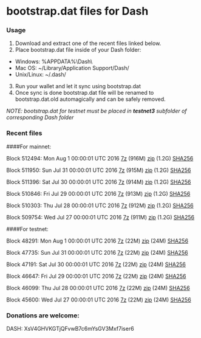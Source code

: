 # bootstrap.dat files for Dash

### Usage

1. Download and extract one of the recent files linked below.
2. Place bootstrap.dat file inside of your Dash folder:
 - Windows: %APPDATA%\Dash\
 - Mac OS: ~/Library/Application Support/Dash/
 - Unix/Linux: ~/.dash/
3. Run your wallet and let it sync using bootstrap.dat
4. Once sync is done bootstrap.dat file will be renamed to bootstrap.dat.old automagically and can be safely removed.

_NOTE: bootstrap.dat for testnet must be placed in **testnet3** subfolder of corresponding Dash folder_

### Recent files

####For mainnet:

Block 512494: Mon Aug  1 00:00:01 UTC 2016 [7z](https://transfer.sh/uf1xA/bootstrap.dat.20160801.7z) (916M) [zip](https://transfer.sh/TJA6y/bootstrap.dat.20160801.zip) (1.2G) [SHA256](https://transfer.sh/gSSCE/sha256.txt)

Block 511950: Sun Jul 31 00:00:01 UTC 2016 [7z](https://transfer.sh/12TGQ/bootstrap.dat.20160731.7z) (915M) [zip](https://transfer.sh/5Zhfm/bootstrap.dat.20160731.zip) (1.2G) [SHA256](https://transfer.sh/WgaDc/sha256.txt)

Block 511396: Sat Jul 30 00:00:01 UTC 2016 [7z](https://transfer.sh/4NYTn/bootstrap.dat.20160730.7z) (914M) [zip]() (1.2G) [SHA256](https://transfer.sh/TQxoG/sha256.txt)

Block 510846: Fri Jul 29 00:00:01 UTC 2016 [7z](https://transfer.sh/2TFNz/bootstrap.dat.20160729.7z) (913M) [zip](https://transfer.sh/AbHnl/bootstrap.dat.20160729.zip) (1.2G) [SHA256](https://transfer.sh/Oh74d/sha256.txt)

Block 510303: Thu Jul 28 00:00:01 UTC 2016 [7z](https://transfer.sh/rDPug/bootstrap.dat.20160728.7z) (912M) [zip](https://transfer.sh/RzMgz/bootstrap.dat.20160728.zip) (1.2G) [SHA256](https://transfer.sh/19txv/sha256.txt)

Block 509754: Wed Jul 27 00:00:01 UTC 2016 [7z](https://transfer.sh/dAvZU/bootstrap.dat.20160727.7z) (911M) [zip](https://transfer.sh/2FgAY/bootstrap.dat.20160727.zip) (1.2G) [SHA256](https://transfer.sh/Ae1fd/sha256.txt)

####For testnet:

Block 48291: Mon Aug  1 00:00:01 UTC 2016 [7z](https://transfer.sh/9FCTj/bootstrap.dat.20160801.7z) (22M) [zip](https://transfer.sh/1ATwa/bootstrap.dat.20160801.zip) (24M) [SHA256](https://transfer.sh/78mhe/sha256.txt)

Block 47735: Sun Jul 31 00:00:01 UTC 2016 [7z](https://transfer.sh/kwpcu/bootstrap.dat.20160731.7z) (22M) [zip](https://transfer.sh/dBXkq/bootstrap.dat.20160731.zip) (24M) [SHA256](https://transfer.sh/W7Y8S/sha256.txt)

Block 47191: Sat Jul 30 00:00:01 UTC 2016 [7z](https://transfer.sh/ZgMDB/bootstrap.dat.20160730.7z) (22M) [zip](https://transfer.sh/a0u9L/bootstrap.dat.20160730.zip) (24M) [SHA256](https://transfer.sh/L1nme/sha256.txt)

Block 46647: Fri Jul 29 00:00:01 UTC 2016 [7z](https://transfer.sh/MJlfc/bootstrap.dat.20160729.7z) (22M) [zip](https://transfer.sh/DNRnF/bootstrap.dat.20160729.zip) (24M) [SHA256](https://transfer.sh/qWzRw/sha256.txt)

Block 46099: Thu Jul 28 00:00:01 UTC 2016 [7z](https://transfer.sh/cDo9S/bootstrap.dat.20160728.7z) (22M) [zip](https://transfer.sh/WEA7e/bootstrap.dat.20160728.zip) (24M) [SHA256](https://transfer.sh/idaG8/sha256.txt)

Block 45600: Wed Jul 27 00:00:01 UTC 2016 [7z](https://transfer.sh/5ArjR/bootstrap.dat.20160727.7z) (22M) [zip](https://transfer.sh/12mLat/bootstrap.dat.20160727.zip) (24M) [SHA256](https://transfer.sh/uM4Ai/sha256.txt)

### Donations are welcome:

DASH: XsV4GHVKGTjQFvwB7c6mYsGV3Mxf7iser6
